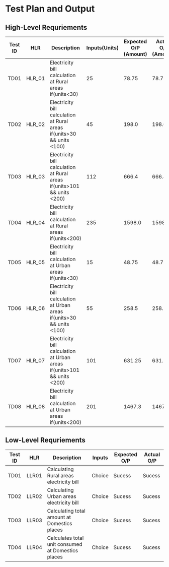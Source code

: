 # **Test Plan and Output**

## High-Level Requriements

|Test ID| HLR | Description| Inputs(Units)|Expected O/P (Amount)| Actual O/P (Amount)|
--- | --- | --- | --- | --- | --- |
|TD01|HLR_01|Electricity bill calculation at Rural areas if(units<30)|   25|  78.75| 78.75|
|TD02|HLR_02|Electricity bill calculation at Rural areas if(units>30 && units <100)|   45|  198.0|  198.0|
|TD03|HLR_03|Electricity bill calculation at Rural areas if(units>101 && units <200)|  112|  666.4| 666.4|
|TD04|HLR_04|Electricity bill calculation at Rural areas if(units<200)|   235|  1598.0|  1598.0|
|TD05|HLR_05|Electricity bill calculation at Urban areas if(units<30)|   15|   48.75|   48.75|
|TD06|HLR_06|Electricity bill calculation at Urban areas if(units>30 && units <100)|   55|  258.5| 258.5|
|TD07|HLR_07|Electricity bill calculation at Urban areas if(units>101 && units <200)|   101|   631.25|   631.25|
|TD08|HLR_08|Electricity bill calculation at Urban areas if(units<200)|   201|   1467.3| 1467.3|


## Low-Level Requriements

|Test ID| HLR | Description| Inputs|Expected O/P | Actual O/P|
--- | --- | --- | --- | --- | --- |
|TD01|LLR01|Calculating Rural areas electricity bill|Choice|Sucess|Sucess|
|TD02|LLR02|Calculating Urban areas electricity bill|Choice|Sucess|Sucess|
|TD03|LLR03|Calculating total amount at Domestics places|Choice|Sucess|Sucess|
|TD04|LLR04|Calculates total unit consumed at Domestics places|Choice|Sucess|Sucess|
